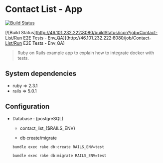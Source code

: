 # Contact List - App

[![Build Status](http://46.101.232.222:8080/buildStatus/icon?job=Contact-List/Client_List_App)](http://46.101.232.222:8080/job/Contact-List/Client_List_App)

[![Build Status](http://46.101.232.222:8080/buildStatus/icon?job=Contact-List/Run E2E Tests - Env_QA)](http://46.101.232.222:8080/job/Contact-List/Run E2E Tests - Env_QA)

> Ruby on Rails example app to explain how to integrate docker with tests.



## System dependencies
- ruby => 2.3.1
- rails => 5.0.1

## Configuration


* Database : (postgreSQL)
	- contact_list_{$RAILS_ENV}

	- db create/migrate

    `bundle exec rake db:create RAILS_ENV=test`

    `bundle exec rake db:migrate RAILS_ENV=test`

